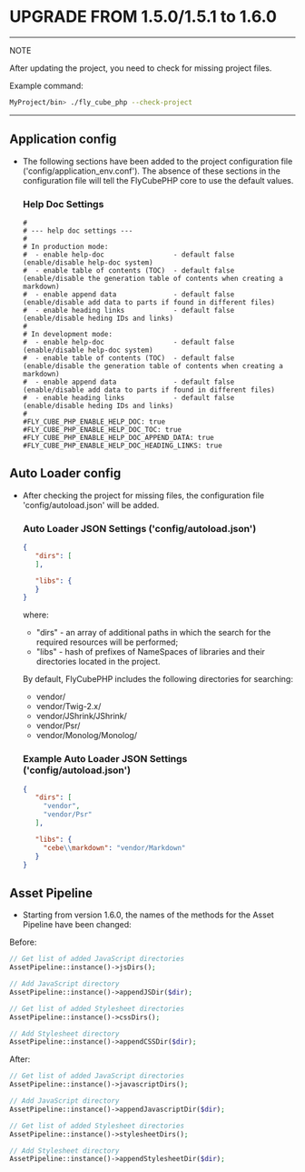 UPGRADE FROM 1.5.0/1.5.1 to 1.6.0
=================================

---
NOTE

After updating the project, you need to check for missing project files.

Example command:
```bash
MyProject/bin> ./fly_cube_php --check-project
```

---

Application config
------------------

 * The following sections have been added to the project configuration file ('config/application_env.conf').
   The absence of these sections in the configuration file will tell the FlyCubePHP core to use the default values.

   ### Help Doc Settings

   ```
   #
   # --- help doc settings ---
   #
   # In production mode:
   #  - enable help-doc                 - default false (enable/disable help-doc system)
   #  - enable table of contents (TOC)  - default false (enable/disable the generation table of contents when creating a markdown)
   #  - enable append data              - default false (enable/disable add data to parts if found in different files)
   #  - enable heading links            - default false (enable/disable heding IDs and links)
   #
   # In development mode:
   #  - enable help-doc                 - default false (enable/disable help-doc system)
   #  - enable table of contents (TOC)  - default false (enable/disable the generation table of contents when creating a markdown)
   #  - enable append data              - default false (enable/disable add data to parts if found in different files)
   #  - enable heading links            - default false (enable/disable heding IDs and links)
   #
   #FLY_CUBE_PHP_ENABLE_HELP_DOC: true
   #FLY_CUBE_PHP_ENABLE_HELP_DOC_TOC: true
   #FLY_CUBE_PHP_ENABLE_HELP_DOC_APPEND_DATA: true
   #FLY_CUBE_PHP_ENABLE_HELP_DOC_HEADING_LINKS: true
   ```

Auto Loader config
------------------

 * After checking the project for missing files, the configuration file 'config/autoload.json' will be added.

   ### Auto Loader JSON Settings ('config/autoload.json')

   ```json
   {
      "dirs": [
      ],
   
      "libs": {
      }
   }
   ```
   
   where:
    * "dirs" - an array of additional paths in which the search for the required resources will be performed;
    * "libs" - hash of prefixes of NameSpaces of libraries and their directories located in the project.

   By default, FlyCubePHP includes the following directories for searching:
    * vendor/
    * vendor/Twig-2.x/
    * vendor/JShrink/JShrink/
    * vendor/Psr/
    * vendor/Monolog/Monolog/
   
   ### Example Auto Loader JSON Settings ('config/autoload.json')
   
   ```json
   {
      "dirs": [
        "vendor",
        "vendor/Psr"
      ],
   
      "libs": {
        "cebe\\markdown": "vendor/Markdown"
      }
   }
   ```

Asset Pipeline
--------------

 * Starting from version 1.6.0, the names of the methods for the Asset Pipeline have been changed:

 Before:
 ```php
 // Get list of added JavaScript directories
 AssetPipeline::instance()->jsDirs();
 
 // Add JavaScript directory 
 AssetPipeline::instance()->appendJSDir($dir);
 
 // Get list of added Stylesheet directories
 AssetPipeline::instance()->cssDirs();
 
 // Add Stylesheet directory
 AssetPipeline::instance()->appendCSSDir($dir);
 ```

 After:
 ```php
 // Get list of added JavaScript directories
 AssetPipeline::instance()->javascriptDirs();
 
 // Add JavaScript directory 
 AssetPipeline::instance()->appendJavascriptDir($dir);
 
 // Get list of added Stylesheet directories
 AssetPipeline::instance()->stylesheetDirs();
 
 // Add Stylesheet directory
 AssetPipeline::instance()->appendStylesheetDir($dir);
 ```
